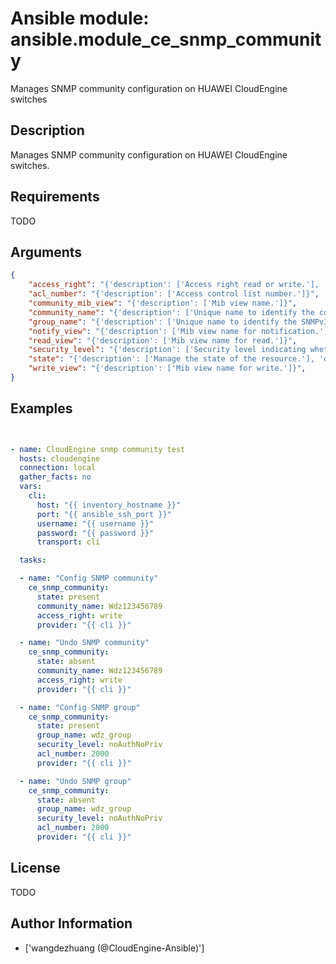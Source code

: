 # Ansible module: ansible.module_ce_snmp_community


Manages SNMP community configuration on HUAWEI CloudEngine switches

## Description

Manages SNMP community configuration on HUAWEI CloudEngine switches.

## Requirements

TODO

## Arguments

``` json
{
    "access_right": "{'description': ['Access right read or write.'], 'choices': ['read', 'write']}",
    "acl_number": "{'description': ['Access control list number.']}",
    "community_mib_view": "{'description': ['Mib view name.']}",
    "community_name": "{'description': ['Unique name to identify the community.']}",
    "group_name": "{'description': ['Unique name to identify the SNMPv3 group.']}",
    "notify_view": "{'description': ['Mib view name for notification.']}",
    "read_view": "{'description': ['Mib view name for read.']}",
    "security_level": "{'description': ['Security level indicating whether to use authentication and encryption.'], 'choices': ['noAuthNoPriv', 'authentication', 'privacy']}",
    "state": "{'description': ['Manage the state of the resource.'], 'default': 'present', 'choices': ['present', 'absent']}",
    "write_view": "{'description': ['Mib view name for write.']}",
}
```

## Examples


``` yaml


- name: CloudEngine snmp community test
  hosts: cloudengine
  connection: local
  gather_facts: no
  vars:
    cli:
      host: "{{ inventory_hostname }}"
      port: "{{ ansible_ssh_port }}"
      username: "{{ username }}"
      password: "{{ password }}"
      transport: cli

  tasks:

  - name: "Config SNMP community"
    ce_snmp_community:
      state: present
      community_name: Wdz123456789
      access_right: write
      provider: "{{ cli }}"

  - name: "Undo SNMP community"
    ce_snmp_community:
      state: absent
      community_name: Wdz123456789
      access_right: write
      provider: "{{ cli }}"

  - name: "Config SNMP group"
    ce_snmp_community:
      state: present
      group_name: wdz_group
      security_level: noAuthNoPriv
      acl_number: 2000
      provider: "{{ cli }}"

  - name: "Undo SNMP group"
    ce_snmp_community:
      state: absent
      group_name: wdz_group
      security_level: noAuthNoPriv
      acl_number: 2000
      provider: "{{ cli }}"

```

## License

TODO

## Author Information
  - ['wangdezhuang (@CloudEngine-Ansible)']
